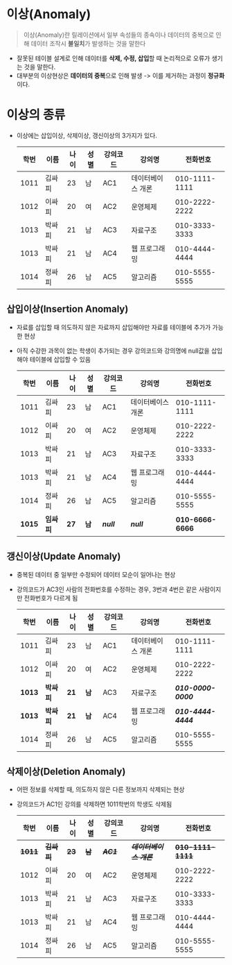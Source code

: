 # 이상(Anomaly)

> 이상(Anomaly)란 릴레이션에서 일부 속성들의 종속이나 데이터의 중복으로 인해 데이터 조작시 **불일치**가 발생하는 것을 말한다

- 잘못된 테이블 설계로 인해 데이터를 **삭제, 수정, 삽입**할 때 논리적으로 오류가 생기는 것을 말한다.
- 대부분의 이상현상은 **데이터의 중복**으로 인해 발생 -> 이를 제거하는 과정이 **정규화**이다.

# 이상의 종류

- 이상에는 삽입이상, 삭제이상, 갱신이상의 3가지가 있다.

  | 학번 | 이름   | 나이 | 성별 | 강의코드 | 강의명            | 전화번호      |
  | ---- | ------ | ---- | ---- | -------- | ----------------- | ------------- |
  | 1011 | 김싸피 | 23   | 남   | AC1      | 데이터베이스 개론 | 010-1111-1111 |
  | 1012 | 이싸피 | 20   | 여   | AC2      | 운영체제          | 010-2222-2222 |
  | 1013 | 박싸피 | 21   | 남   | AC3      | 자료구조          | 010-3333-3333 |
  | 1013 | 박싸피 | 21   | 남   | AC4      | 웹 프로그래밍     | 010-4444-4444 |
  | 1014 | 정싸피 | 26   | 남   | AC5      | 알고리즘          | 010-5555-5555 |

## 삽입이상(Insertion Anomaly)

- 자료를 삽입할 때 의도하지 않은 자료까지 삽입해야만 자료를 테이블에 추가가 가능한 현상

- 아직 수강한 과목이 없는 학생이 추가되는 경우 강의코드와 강의명에 null값을 삽입해야 테이블에 삽입할 수 있음

  | 학번     | 이름       | 나이   | 성별   | 강의코드   | 강의명            | 전화번호          |
  | -------- | ---------- | ------ | ------ | ---------- | ----------------- | ----------------- |
  | 1011     | 김싸피     | 23     | 남     | AC1        | 데이터베이스 개론 | 010-1111-1111     |
  | 1012     | 이싸피     | 20     | 여     | AC2        | 운영체제          | 010-2222-2222     |
  | 1013     | 박싸피     | 21     | 남     | AC3        | 자료구조          | 010-3333-3333     |
  | 1013     | 박싸피     | 21     | 남     | AC4        | 웹 프로그래밍     | 010-4444-4444     |
  | 1014     | 정싸피     | 26     | 남     | AC5        | 알고리즘          | 010-5555-5555     |
  | **1015** | **임싸피** | **27** | **남** | **_null_** | **_null_**        | **010-6666-6666** |

## 갱신이상(Update Anomaly)

- 중복된 데이터 중 일부만 수정되어 데이터 모순이 일어나는 현상

- 강의코드가 AC3인 사람의 전화번호를 수정하는 경우, 3번과 4번은 같은 사람이지만 전화번호가 다르게 됨

  | 학번     | 이름       | 나이   | 성별   | 강의코드 | 강의명            | 전화번호            |
  | -------- | ---------- | ------ | ------ | -------- | ----------------- | ------------------- |
  | 1011     | 김싸피     | 23     | 남     | AC1      | 데이터베이스 개론 | 010-1111-1111       |
  | 1012     | 이싸피     | 20     | 여     | AC2      | 운영체제          | 010-2222-2222       |
  | **1013** | **박싸피** | **21** | **남** | AC3      | 자료구조          | **_010-0000-0000_** |
  | **1013** | **박싸피** | **21** | **남** | AC4      | 웹 프로그래밍     | **_010-4444-4444_** |
  | 1014     | 정싸피     | 26     | 남     | AC5      | 알고리즘          | 010-5555-5555       |

## 삭제이상(Deletion Anomaly)

- 어떤 정보를 삭제할 때, 의도하지 않은 다른 정보까지 삭제되는 현상

- 강의코드가 AC1인 강의를 삭제하면 1011학번의 학생도 삭제됨

  | 학번         | 이름           | 나이       | 성별       | 강의코드      | 강의명                      | 전화번호              |
  | ------------ | -------------- | ---------- | ---------- | ------------- | --------------------------- | --------------------- |
  | ~~**1011**~~ | ~~**김싸피**~~ | ~~**23**~~ | ~~**남**~~ | ~~**_AC1_**~~ | ~~**_데이터베이스 개론_**~~ | ~~**010-1111-1111**~~ |
  | 1012         | 이싸피         | 20         | 여         | AC2           | 운영체제                    | 010-2222-2222         |
  | 1013         | 박싸피         | 21         | 남         | AC3           | 자료구조                    | 010-3333-3333         |
  | 1013         | 박싸피         | 21         | 남         | AC4           | 웹 프로그래밍               | 010-4444-4444         |
  | 1014         | 정싸피         | 26         | 남         | AC5           | 알고리즘                    | 010-5555-5555         |
